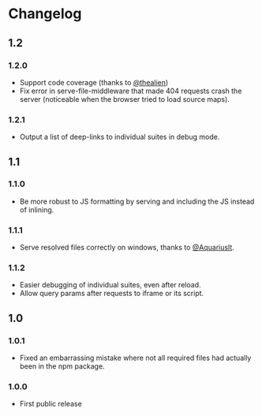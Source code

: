 # Changelog

## 1.2

### 1.2.0

* Support code coverage (thanks to [@thealien](https://github.com/thealien))
* Fix error in serve-file-middleware that made 404 requests crash the server (noticeable when the browser tried to load source maps).

### 1.2.1

* Output a list of deep-links to individual suites in debug mode.

## 1.1

### 1.1.0

* Be more robust to JS formatting by serving and including the JS instead of inlining.

### 1.1.1

* Serve resolved files correctly on windows, thanks to [@Aquariuslt](https://github.com/Aquariuslt).

### 1.1.2

* Easier debugging of individual suites, even after reload.
* Allow query params after requests to iframe or its script.

## 1.0

### 1.0.1

* Fixed an embarrassing mistake where not all required files had actually been in the npm package.

### 1.0.0

* First public release

